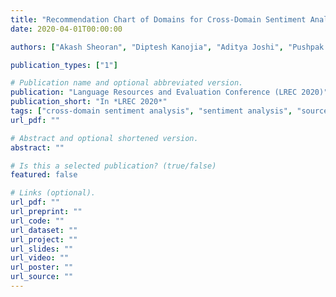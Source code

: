 ```yaml
---
title: "Recommendation Chart of Domains for Cross-Domain Sentiment Analysis: Findings of A 20 Domain Study"
date: 2020-04-01T00:00:00

authors: ["Akash Sheoran", "Diptesh Kanojia", "Aditya Joshi", "Pushpak Bhattacharyya" ]

publication_types: ["1"]

# Publication name and optional abbreviated version.
publication: "Language Resources and Evaluation Conference (LREC 2020)"
publication_short: "In *LREC 2020*"
tags: ["cross-domain sentiment analysis", "sentiment analysis", "source domain selection", "word embeddings", "embeddings", "theoretical"]
url_pdf: ""

# Abstract and optional shortened version.
abstract: ""

# Is this a selected publication? (true/false)
featured: false

# Links (optional).
url_pdf: ""
url_preprint: ""
url_code: ""
url_dataset: ""
url_project: ""
url_slides: ""
url_video: ""
url_poster: ""
url_source: ""
---
```

